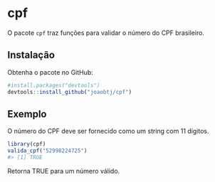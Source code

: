 
<!-- README.md is generated from README.Rmd. Please edit that file -->

# cpf

O pacote `cpf` traz funções para validar o número do CPF brasileiro.

<!-- badges: start -->
<!-- badges: end -->

## Instalação

Obtenha o pacote no GitHub:

``` r
#install.packages("devtools")
devtools::install_github("joaobtj/cpf")
```

## Exemplo

O número do CPF deve ser fornecido como um string com 11 dígitos.

``` r
library(cpf)
valida_cpf("52998224725")
#> [1] TRUE
```

Retorna TRUE para um número válido.
